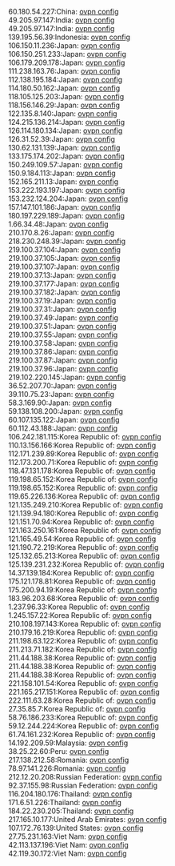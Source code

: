 60.180.54.227:China: [ovpn config](vpn/60_180_54_227.ovpn)  
49.205.97.147:India: [ovpn config](vpn/49_205_97_147.ovpn)  
49.205.97.147:India: [ovpn config](vpn/49_205_97_147.ovpn)  
139.195.56.39:Indonesia: [ovpn config](vpn/139_195_56_39.ovpn)  
106.150.11.236:Japan: [ovpn config](vpn/106_150_11_236.ovpn)  
106.150.251.233:Japan: [ovpn config](vpn/106_150_251_233.ovpn)  
106.179.209.178:Japan: [ovpn config](vpn/106_179_209_178.ovpn)  
111.238.163.76:Japan: [ovpn config](vpn/111_238_163_76.ovpn)  
112.138.195.184:Japan: [ovpn config](vpn/112_138_195_184.ovpn)  
114.180.50.162:Japan: [ovpn config](vpn/114_180_50_162.ovpn)  
118.105.125.203:Japan: [ovpn config](vpn/118_105_125_203.ovpn)  
118.156.146.29:Japan: [ovpn config](vpn/118_156_146_29.ovpn)  
122.135.8.140:Japan: [ovpn config](vpn/122_135_8_140.ovpn)  
124.215.136.214:Japan: [ovpn config](vpn/124_215_136_214.ovpn)  
126.114.180.134:Japan: [ovpn config](vpn/126_114_180_134.ovpn)  
126.31.52.39:Japan: [ovpn config](vpn/126_31_52_39.ovpn)  
130.62.131.139:Japan: [ovpn config](vpn/130_62_131_139.ovpn)  
133.175.174.202:Japan: [ovpn config](vpn/133_175_174_202.ovpn)  
150.249.109.57:Japan: [ovpn config](vpn/150_249_109_57.ovpn)  
150.9.184.113:Japan: [ovpn config](vpn/150_9_184_113.ovpn)  
152.165.211.13:Japan: [ovpn config](vpn/152_165_211_13.ovpn)  
153.222.193.197:Japan: [ovpn config](vpn/153_222_193_197.ovpn)  
153.232.124.204:Japan: [ovpn config](vpn/153_232_124_204.ovpn)  
157.147.101.186:Japan: [ovpn config](vpn/157_147_101_186.ovpn)  
180.197.229.189:Japan: [ovpn config](vpn/180_197_229_189.ovpn)  
1.66.34.48:Japan: [ovpn config](vpn/1_66_34_48.ovpn)  
210.170.8.26:Japan: [ovpn config](vpn/210_170_8_26.ovpn)  
218.230.248.39:Japan: [ovpn config](vpn/218_230_248_39.ovpn)  
219.100.37.104:Japan: [ovpn config](vpn/219_100_37_104.ovpn)  
219.100.37.105:Japan: [ovpn config](vpn/219_100_37_105.ovpn)  
219.100.37.107:Japan: [ovpn config](vpn/219_100_37_107.ovpn)  
219.100.37.13:Japan: [ovpn config](vpn/219_100_37_13.ovpn)  
219.100.37.177:Japan: [ovpn config](vpn/219_100_37_177.ovpn)  
219.100.37.182:Japan: [ovpn config](vpn/219_100_37_182.ovpn)  
219.100.37.19:Japan: [ovpn config](vpn/219_100_37_19.ovpn)  
219.100.37.31:Japan: [ovpn config](vpn/219_100_37_31.ovpn)  
219.100.37.49:Japan: [ovpn config](vpn/219_100_37_49.ovpn)  
219.100.37.51:Japan: [ovpn config](vpn/219_100_37_51.ovpn)  
219.100.37.55:Japan: [ovpn config](vpn/219_100_37_55.ovpn)  
219.100.37.58:Japan: [ovpn config](vpn/219_100_37_58.ovpn)  
219.100.37.86:Japan: [ovpn config](vpn/219_100_37_86.ovpn)  
219.100.37.87:Japan: [ovpn config](vpn/219_100_37_87.ovpn)  
219.100.37.96:Japan: [ovpn config](vpn/219_100_37_96.ovpn)  
219.102.220.145:Japan: [ovpn config](vpn/219_102_220_145.ovpn)  
36.52.207.70:Japan: [ovpn config](vpn/36_52_207_70.ovpn)  
39.110.75.23:Japan: [ovpn config](vpn/39_110_75_23.ovpn)  
58.3.169.90:Japan: [ovpn config](vpn/58_3_169_90.ovpn)  
59.138.108.200:Japan: [ovpn config](vpn/59_138_108_200.ovpn)  
60.107.135.122:Japan: [ovpn config](vpn/60_107_135_122.ovpn)  
60.112.43.188:Japan: [ovpn config](vpn/60_112_43_188.ovpn)  
106.242.181.115:Korea Republic of: [ovpn config](vpn/106_242_181_115.ovpn)  
110.13.156.166:Korea Republic of: [ovpn config](vpn/110_13_156_166.ovpn)  
112.171.239.89:Korea Republic of: [ovpn config](vpn/112_171_239_89.ovpn)  
112.173.200.71:Korea Republic of: [ovpn config](vpn/112_173_200_71.ovpn)  
118.47.131.178:Korea Republic of: [ovpn config](vpn/118_47_131_178.ovpn)  
119.198.65.152:Korea Republic of: [ovpn config](vpn/119_198_65_152.ovpn)  
119.198.65.152:Korea Republic of: [ovpn config](vpn/119_198_65_152.ovpn)  
119.65.226.136:Korea Republic of: [ovpn config](vpn/119_65_226_136.ovpn)  
121.135.249.210:Korea Republic of: [ovpn config](vpn/121_135_249_210.ovpn)  
121.139.94.180:Korea Republic of: [ovpn config](vpn/121_139_94_180.ovpn)  
121.151.70.94:Korea Republic of: [ovpn config](vpn/121_151_70_94.ovpn)  
121.163.250.161:Korea Republic of: [ovpn config](vpn/121_163_250_161.ovpn)  
121.165.49.54:Korea Republic of: [ovpn config](vpn/121_165_49_54.ovpn)  
121.190.72.219:Korea Republic of: [ovpn config](vpn/121_190_72_219.ovpn)  
125.132.65.213:Korea Republic of: [ovpn config](vpn/125_132_65_213.ovpn)  
125.139.231.232:Korea Republic of: [ovpn config](vpn/125_139_231_232.ovpn)  
14.37.139.184:Korea Republic of: [ovpn config](vpn/14_37_139_184.ovpn)  
175.121.178.81:Korea Republic of: [ovpn config](vpn/175_121_178_81.ovpn)  
175.200.94.19:Korea Republic of: [ovpn config](vpn/175_200_94_19.ovpn)  
183.96.203.68:Korea Republic of: [ovpn config](vpn/183_96_203_68.ovpn)  
1.237.96.33:Korea Republic of: [ovpn config](vpn/1_237_96_33.ovpn)  
1.245.157.22:Korea Republic of: [ovpn config](vpn/1_245_157_22.ovpn)  
210.108.197.143:Korea Republic of: [ovpn config](vpn/210_108_197_143.ovpn)  
210.179.16.219:Korea Republic of: [ovpn config](vpn/210_179_16_219.ovpn)  
211.198.63.122:Korea Republic of: [ovpn config](vpn/211_198_63_122.ovpn)  
211.213.71.182:Korea Republic of: [ovpn config](vpn/211_213_71_182.ovpn)  
211.44.188.38:Korea Republic of: [ovpn config](vpn/211_44_188_38.ovpn)  
211.44.188.38:Korea Republic of: [ovpn config](vpn/211_44_188_38.ovpn)  
211.44.188.38:Korea Republic of: [ovpn config](vpn/211_44_188_38.ovpn)  
221.158.101.54:Korea Republic of: [ovpn config](vpn/221_158_101_54.ovpn)  
221.165.217.151:Korea Republic of: [ovpn config](vpn/221_165_217_151.ovpn)  
222.111.63.28:Korea Republic of: [ovpn config](vpn/222_111_63_28.ovpn)  
27.35.85.7:Korea Republic of: [ovpn config](vpn/27_35_85_7.ovpn)  
58.76.186.233:Korea Republic of: [ovpn config](vpn/58_76_186_233.ovpn)  
59.12.244.224:Korea Republic of: [ovpn config](vpn/59_12_244_224.ovpn)  
61.74.161.232:Korea Republic of: [ovpn config](vpn/61_74_161_232.ovpn)  
14.192.209.59:Malaysia: [ovpn config](vpn/14_192_209_59.ovpn)  
38.25.22.60:Peru: [ovpn config](vpn/38_25_22_60.ovpn)  
217.138.212.58:Romania: [ovpn config](vpn/217_138_212_58.ovpn)  
78.97.141.226:Romania: [ovpn config](vpn/78_97_141_226.ovpn)  
212.12.20.208:Russian Federation: [ovpn config](vpn/212_12_20_208.ovpn)  
92.37.155.98:Russian Federation: [ovpn config](vpn/92_37_155_98.ovpn)  
116.204.180.176:Thailand: [ovpn config](vpn/116_204_180_176.ovpn)  
171.6.51.226:Thailand: [ovpn config](vpn/171_6_51_226.ovpn)  
184.22.230.205:Thailand: [ovpn config](vpn/184_22_230_205.ovpn)  
217.165.10.177:United Arab Emirates: [ovpn config](vpn/217_165_10_177.ovpn)  
107.172.76.139:United States: [ovpn config](vpn/107_172_76_139.ovpn)  
27.75.231.163:Viet Nam: [ovpn config](vpn/27_75_231_163.ovpn)  
42.113.137.196:Viet Nam: [ovpn config](vpn/42_113_137_196.ovpn)  
42.119.30.172:Viet Nam: [ovpn config](vpn/42_119_30_172.ovpn)  
